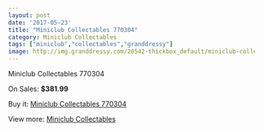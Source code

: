 ```yaml
---
layout: post
date: '2017-05-23'
title: "Miniclub Collectables 770304"
category: Miniclub Collectables
tags: ["miniclub","collectables","granddressy"]
image: http://img.granddressy.com/20542-thickbox_default/miniclub-collectables-770304.jpg
---
```

Miniclub Collectables 770304

On Sales: **$381.99**
<a href="https://www.granddressy.com/en/miniclub-collectables/19518-miniclub-collectables-770304.html"><amp-img layout="responsive" width="600" height="600" src="//img.granddressy.com/20542-thickbox_default/miniclub-collectables-770304.jpg" alt="Miniclub Collectables 770304 0" /></a>

Buy it: [Miniclub Collectables 770304](https://www.granddressy.com/en/miniclub-collectables/19518-miniclub-collectables-770304.html "Miniclub Collectables 770304")

View more: [Miniclub Collectables](https://www.granddressy.com/en/464-miniclub-collectables "Miniclub Collectables")